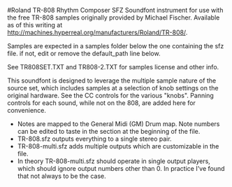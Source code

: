 
#Roland TR-808 Rhythm Composer SFZ
Soundfont instrument for use with the free TR-808 samples originally provided by Michael Fischer. 
Available as of this writing at http://machines.hyperreal.org/manufacturers/Roland/TR-808/. 

Samples are expected in a samples folder below the one containing the sfz file.
if not, edit or remove the default_path line below. 

See TR808SET.TXT and TR808-2.TXT for samples license and other info.

This soundfont is designed to leverage the multiple sample nature of the source set, which includes samples at a selection of knob settings on the original hardware. See the CC controls for the various "knobs". Panning controls for each sound, while not on the 808, are added here for convenience.

* Notes are mapped to the General Midi (GM) Drum map. Note numbers can be edited to taste in the section at the beginning of the file.
* TR-808.sfz outputs everything to a single stereo pair.
* TR-808-multi.sfz adds multiple outputs which are customizable in the file.
* In theory TR-808-multi.sfz should operate in single output players, which should ignore output numbers other than 0. In practice I've found that not always to be the case.
 
